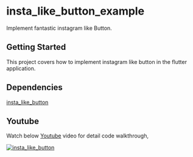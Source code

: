 # insta_like_button_example

Implement fantastic instagram like Button.

## Getting Started

This project covers how to implement instagram like button in the flutter application.

## Dependencies

[insta_like_button](https://pub.dev/packages/insta_like_button)

## Youtube

Watch below [Youtube](https://www.youtube.com/watch?v=3PPQVhl23zg) video for detail code walkthrough,

[![insta_like_button](https://img.youtube.com/vi/3PPQVhl23zg/0.jpg)](https://www.youtube.com/watch?v=3PPQVhl23zg)
